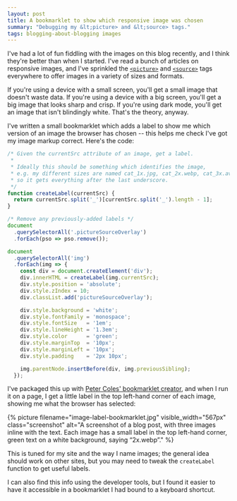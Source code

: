 ```yaml
---
layout: post
title: A bookmarklet to show which responsive image was chosen
summary: "Debugging my &lt;picture> and &lt;source> tags."
tags: blogging-about-blogging images
---
```


I've had a lot of fun fiddling with the images on this blog recently, and I think they're better than when I started.
I've read a bunch of articles on responsive images, and I've sprinkled the [`<picture>`][picture] and [`<source>`][source] tags everywhere to offer images in a variety of sizes and formats.
  
If you're using a device with a small screen, you'll get a small image that doesn't waste data.
If you're using a device with a big screen, you'll get a big image that looks sharp and crisp.
If you're using dark mode, you'll get an image that isn't blindingly white.
That's the theory, anyway.

I've written a small bookmarklet which adds a label to show me which version of an image the browser has chosen -- this helps me check I've got my image markup correct.
Here's the code:

```javascript
/* Given the currentSrc attribute of an image, get a label.
 *
 * Ideally this should be something which identifies the image,
 * e.g. my different sizes are named cat_1x.jpg, cat_2x.webp, cat_3x.avif,
 * so it gets everything after the last underscore.
 */
function createLabel(currentSrc) {
  return currentSrc.split('_')[currentSrc.split('_').length - 1];
}

/* Remove any previously-added labels */
document
  .querySelectorAll('.pictureSourceOverlay')
  .forEach(pso => pso.remove());

document
  .querySelectorAll('img')
  .forEach(img => {
    const div = document.createElement('div');
    div.innerHTML = createLabel(img.currentSrc);
    div.style.position = 'absolute';
    div.style.zIndex = 10;
    div.classList.add('pictureSourceOverlay');

    div.style.background = 'white';
    div.style.fontFamily = 'monospace';
    div.style.fontSize   = '1em';
    div.style.lineHeight = '1.3em';
    div.style.color      = 'green';
    div.style.marginTop  = '10px';
    div.style.marginLeft = '10px';
    div.style.padding    = '2px 10px';

    img.parentNode.insertBefore(div, img.previousSibling);
  });
```

I've packaged this up with [Peter Coles' bookmarklet creator][coles], and when I run it on a page, I get a little label in the top left-hand corner of each image, showing me what the browser has selected:

{%
  picture
  filename="image-label-bookmarklet.jpg"
  visible_width="567px"
  class="screenshot"
  alt="A screenshot of a blog post, with three images inline with the text. Each image has a small label in the top left-hand corner, green text on a white background, saying “2x.webp”."
%}

This is tuned for my site and the way I name images; the general idea should work on other sites, but you may need to tweak the `createLabel` function to get useful labels.

I can also find this info using the developer tools, but I found it easier to have it accessible in a bookmarklet I had bound to a keyboard shortcut.
  
[responsive]: https://developer.mozilla.org/en-US/docs/Learn/HTML/Multimedia_and_embedding/Responsive_images
[picture]: https://developer.mozilla.org/en-US/docs/Web/HTML/Element/picture 
[source]: https://developer.mozilla.org/en-US/docs/Web/HTML/Element/source
[coles]: https://mrcoles.com/bookmarklet/

